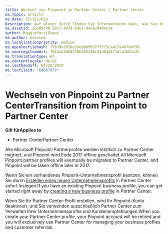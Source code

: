 ```yaml
---
title: Wechsel von Pinpoint zu Partner Center | Partner Center
ms.topic: article
ms.date: 03/15/2019
Description: Auf dieser Seite finden Sie Informationen dazu, wie Sie den Wechsel von Pinpoint zu Partner Center durchführen.
ms.assetid: 2ba05c48-5817-4078-bdb3-44e42d484c54
author: MaggiePucciEvans
ms.author: evansma
ms.localizationpriority: medium
ms.openlocfilehash: 77b39b281ba39e9869937ff575ca417a4878bf99
ms.sourcegitcommit: f916aa2884239b205398c24d04d1f1dc41b63c2b
ms.translationtype: HT
ms.contentlocale: de-DE
ms.lasthandoff: 04/28/2019
ms.locfileid: "64667879"
---
```

# <a name="transition-from-pinpoint-to-partner-center"></a><span data-ttu-id="9972e-103">Wechseln von Pinpoint zu Partner Center</span><span class="sxs-lookup"><span data-stu-id="9972e-103">Transition from Pinpoint to Partner Center</span></span>

<span data-ttu-id="9972e-104">**Gilt für**</span><span class="sxs-lookup"><span data-stu-id="9972e-104">**Applies to**</span></span>

-  <span data-ttu-id="9972e-105">Partner Center</span><span class="sxs-lookup"><span data-stu-id="9972e-105">Partner Center</span></span>

<span data-ttu-id="9972e-106">Alle Microsoft Pinpoint-Partnerprofile werden letztlich zu Partner Center migriert, und Pinpoint wird Ende 2017 offline geschaltet.</span><span class="sxs-lookup"><span data-stu-id="9972e-106">All Microsoft Pinpoint partner profiles will eventually be migrated to Partner Center, and Pinpoint will be taken offline later in 2017.</span></span> 

<span data-ttu-id="9972e-107">Wenn Sie ein vorhandenes Pinpoint-Unternehmensprofil besitzen, können Sie durch [Erstellen eines neuen Unternehmensprofils](create-a-marketing-profile.md) in Partner Center sofort loslegen.</span><span class="sxs-lookup"><span data-stu-id="9972e-107">If you have an existing Pinpoint business profile, you can get started right away by [creating a new business profile](create-a-marketing-profile.md) in Partner Center.</span></span>

<span data-ttu-id="9972e-108">Wenn Sie Ihr Partner Center-Profil erstellen, wird Ihr Pinpoint-Konto deaktiviert, und Sie verwenden ausschließlich Partner Center zum Verwalten Ihrer Unternehmensprofile und Kundenempfehlungen.</span><span class="sxs-lookup"><span data-stu-id="9972e-108">When you create your Partner Center profile, your Pinpoint account will be retired and you will exclusively use Partner Center for managing your business profiles and customer referrals.</span></span>